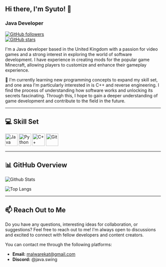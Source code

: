 ## Hi there, I'm Syuto! 👋  

### Java Developer  

[![GitHub followers](https://img.shields.io/github/followers/SyutoBestCoder?label=Followers&style=social)](https://github.com/SyutoBestCoder)  
[![GitHub stars](https://img.shields.io/github/stars/SyutoBestCoder/animations?label=Stars&style=social)](https://github.com/SyutoBestCoder/animations)  

I'm a Java developer based in the United Kingdom with a passion for video games and a strong interest in exploring the world of software development. I have experience in creating mods for the popular game Minecraft, allowing players to customize and enhance their gameplay experience.  

🌱 I'm currently learning new programming concepts to expand my skill set, and one area I'm particularly interested in is C++ and reverse engineering. I find the process of understanding how software works and unlocking its secrets fascinating. Through this, I hope to gain a deeper understanding of game development and contribute to the field in the future.  

---

## 💻 Skill Set  

<p align="left">
  <img src="https://cdn.jsdelivr.net/gh/devicons/devicon/icons/java/java-original.svg" alt="Java" width="40" height="40"/>
  <img src="https://cdn.jsdelivr.net/gh/devicons/devicon/icons/python/python-original.svg" alt="Python" width="40" height="40"/>
  <img src="https://cdn.jsdelivr.net/gh/devicons/devicon/icons/cplusplus/cplusplus-original.svg" alt="C++" width="40" height="40"/>
  <img src="https://cdn.jsdelivr.net/gh/devicons/devicon/icons/git/git-original.svg" alt="Git" width="40" height="40"/>
</p>  

---

## 📊 GitHub Overview  

![Github Stats](https://github-readme-stats.vercel.app/api?username=SyutoBestCoder&show_icons=true&theme=dark)  

![Top Langs](https://github-readme-stats.vercel.app/api/top-langs/?username=SyutoBestCoder&layout=compact&theme=dark)  

---

## 📫 Reach Out to Me  

Do you have any questions, interesting ideas for collaboration, or suggestions? Feel free to reach out to me! I'm always open to discussions and excited to connect with fellow developers and content creators.  

You can contact me through the following platforms:  

- **Email:** [malwarekat@gmail.com](mailto:malwarekat@gmail.com)  
- **Discord:** @java.swing
